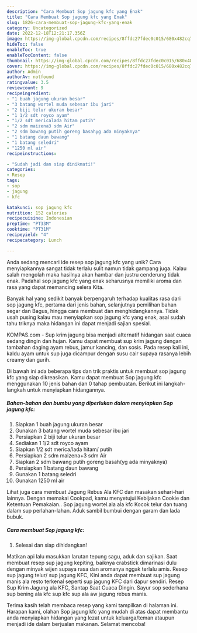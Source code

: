 ```yaml
---
description: "Cara Membuat Sop jagung kfc yang Enak"
title: "Cara Membuat Sop jagung kfc yang Enak"
slug: 1826-cara-membuat-sop-jagung-kfc-yang-enak
category: Uncategorized
date: 2022-12-18T12:21:17.356Z
image: https://img-global.cpcdn.com/recipes/8ffdc27fdec0c015/680x482cq70/sop-jagung-kfc-foto-resep-utama.jpg
hideToc: false
enableToc: true
enableTocContent: false
thumbnail: https://img-global.cpcdn.com/recipes/8ffdc27fdec0c015/680x482cq70/sop-jagung-kfc-foto-resep-utama.jpg
cover: https://img-global.cpcdn.com/recipes/8ffdc27fdec0c015/680x482cq70/sop-jagung-kfc-foto-resep-utama.jpg
author: Admin
authorAv: notfound
ratingvalue: 3.5
reviewcount: 9
recipeingredient:
- "1 buah jagung ukuran besar"
- "3 batang wortel muda sebesar ibu jari"
- "2 biji telur ukuran besar"
- "1 1/2 sdt royco ayam"
- "1/2 sdt mericalada hitam putih"
- "2 sdm maizena3 sdm Air"
- "2 sdm bawang putih goreng basahyg ada minyaknya"
- "1 batang daun bawang"
- "1 batang seledri"
- "1250 ml air"
recipeinstructions:

- "Sudah jadi dan siap dinikmati!"
categories:
- Resep
tags:
- sop
- jagung
- kfc

katakunci: sop jagung kfc 
nutrition: 152 calories
recipecuisine: Indonesian
preptime: "PT33M"
cooktime: "PT31M"
recipeyield: "4"
recipecategory: Lunch

---
```





Anda sedang mencari ide resep sop jagung kfc yang unik? Cara menyiapkannya sangat tidak terlalu sulit namun tidak gampang juga. Kalau salah mengolah maka hasilnya akan hambar dan justru cenderung tidak enak. Padahal sop jagung kfc yang enak seharusnya memiliki aroma dan rasa yang dapat memancing selera Kita.





Banyak hal yang sedikit banyak berpengaruh terhadap kualitas rasa dari sop jagung kfc, pertama dari jenis bahan, selanjutnya pemilihan bahan segar dan Bagus, hingga cara membuat dan menghidangkannya. Tidak usah pusing kalau mau menyiapkan sop jagung kfc yang enak,      asal sudah tahu triknya maka hidangan ini dapat menjadi sajian spesial.














KOMPAS.com - Sup krim jagung bisa menjadi alternatif hidangan saat cuaca sedang dingin dan hujan. Kamu dapat membuat sup krim jagung dengan tambahan daging ayam rebus, jamur kancing, dan sosis. Pada resep kali ini, kaldu ayam untuk sup juga dicampur dengan susu cair supaya rasanya lebih creamy dan gurih.






Di bawah ini ada beberapa tips dan trik praktis untuk membuat sop jagung kfc yang siap dikreasikan. Kamu dapat membuat Sop jagung kfc menggunakan 10 jenis bahan dan 0 tahap pembuatan. Berikut ini langkah-langkah untuk menyiapkan hidangannya.

<!--inarticleads1-->

##### Bahan-bahan dan bumbu yang diperlukan dalam menyiapkan Sop jagung kfc:

1. Siapkan 1 buah jagung ukuran besar
1. Gunakan 3 batang wortel muda sebesar ibu jari
1. Persiapkan 2 biji telur ukuran besar
1. Sediakan 1 1/2 sdt royco ayam
1. Siapkan 1/2 sdt merica/lada hitam/ putih
1. Persiapkan 2 sdm maizena+3 sdm Air
1. Siapkan 2 sdm bawang putih goreng basah(yg ada minyaknya)
1. Persiapkan 1 batang daun bawang
1. Gunakan 1 batang seledri
1. Gunakan 1250 ml air


Lihat juga cara membuat Jagung Rebus Ala KFC dan masakan sehari-hari lainnya. Dengan memakai Cookpad, kamu menyetujui Kebijakan Cookie dan Ketentuan Pemakaian.. Sop jagung wortel.ala ala kfc Kocok telur dan tuang dalam sup perlahan-lahan. Aduk sambil bumbui dengan garam dan lada bubuk. 

<!--inarticleads2-->

##### Cara membuat Sop jagung kfc:


1. Selesai dan siap dihidangkan!

Matikan api lalu masukkan larutan tepung sagu, aduk dan sajikan. Saat membuat resep sup jagung kepiting, baiknya crabstick dimarinasi dulu dengan minyak wijen supaya rasa dan aromanya nggak terlalu amis. Resep sup jagung telur/ sup jagung KFC, Kini anda dapat membuat sup jagung manis ala resto terkenal seperti sup jagung KFC dari dapur sendiri. Resep Sup Krim Jagung ala KFC, Santap Saat Cuaca Dingin. Sayur sop sederhana sup bening ala kfc sup kfc sup ala aw jagung rebus manis. 

Terima kasih telah membaca resep yang kami tampilkan di halaman ini. Harapan kami, olahan Sop jagung kfc yang mudah di atas dapat membantu anda menyiapkan hidangan yang lezat untuk keluarga/teman ataupun menjadi ide dalam berjualan makanan. Selamat mencoba!

